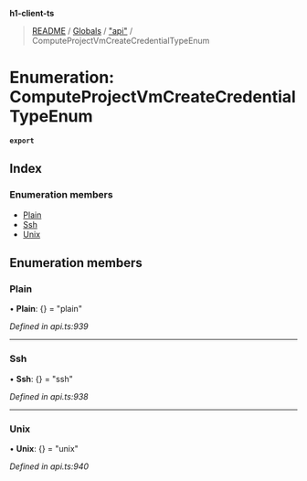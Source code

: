 **h1-client-ts**

> [README](../README.md) / [Globals](../globals.md) / ["api"](../modules/_api_.md) / ComputeProjectVmCreateCredentialTypeEnum

# Enumeration: ComputeProjectVmCreateCredentialTypeEnum

**`export`** 

## Index

### Enumeration members

* [Plain](_api_.computeprojectvmcreatecredentialtypeenum.md#plain)
* [Ssh](_api_.computeprojectvmcreatecredentialtypeenum.md#ssh)
* [Unix](_api_.computeprojectvmcreatecredentialtypeenum.md#unix)

## Enumeration members

### Plain

•  **Plain**: {} = "plain"

*Defined in api.ts:939*

___

### Ssh

•  **Ssh**: {} = "ssh"

*Defined in api.ts:938*

___

### Unix

•  **Unix**: {} = "unix"

*Defined in api.ts:940*
